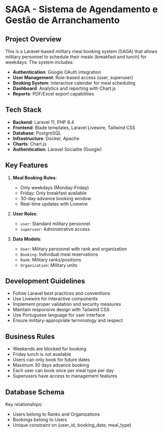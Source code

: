 # SAGA - Sistema de Agendamento e Gestão de Arranchamento

<!-- Use this file to provide workspace-specific custom instructions to Copilot. For more details, visit https://code.visualstudio.com/docs/copilot/copilot-customization#_use-a-githubcopilotinstructionsmd-file -->

## Project Overview

This is a Laravel-based military meal booking system (SAGA) that allows military personnel to schedule their meals (breakfast and lunch) for weekdays. The system includes:

- **Authentication**: Google OAuth integration
- **User Management**: Role-based access (user, superuser)
- **Booking System**: Interactive calendar for meal scheduling
- **Dashboard**: Analytics and reporting with Chart.js
- **Reports**: PDF/Excel export capabilities

## Tech Stack

- **Backend**: Laravel 11, PHP 8.4
- **Frontend**: Blade templates, Laravel Livewire, Tailwind CSS
- **Database**: PostgreSQL
- **Infrastructure**: Docker, Apache
- **Charts**: Chart.js
- **Authentication**: Laravel Socialite (Google)

## Key Features

1. **Meal Booking Rules**:
   - Only weekdays (Monday-Friday)
   - Friday: Only breakfast available
   - 30-day advance booking window
   - Real-time updates with Livewire

2. **User Roles**:
   - `user`: Standard military personnel
   - `superuser`: Administrative access

3. **Data Models**:
   - `User`: Military personnel with rank and organization
   - `Booking`: Individual meal reservations
   - `Rank`: Military ranks/positions
   - `Organization`: Military units

## Development Guidelines

- Follow Laravel best practices and conventions
- Use Livewire for interactive components
- Implement proper validation and security measures
- Maintain responsive design with Tailwind CSS
- Use Portuguese language for user interface
- Ensure military-appropriate terminology and respect

## Business Rules

- Weekends are blocked for booking
- Friday lunch is not available
- Users can only book for future dates
- Maximum 30 days advance booking
- Each user can book once per meal type per day
- Superusers have access to management features

## Database Schema

Key relationships:
- Users belong to Ranks and Organizations
- Bookings belong to Users
- Unique constraint on (user_id, booking_date, meal_type)
